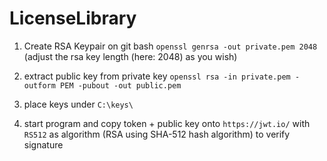 # LicenseLibrary


1. Create RSA Keypair on git bash  `openssl genrsa -out private.pem 2048` (adjust the rsa key length (here: 2048) as you wish)

2. extract public key from private key `openssl rsa -in private.pem -outform PEM -pubout -out public.pem`

3. place keys under `C:\keys\`

4. start program and copy token + public key onto `https://jwt.io/` with `RS512` as algorithm (RSA using SHA-512 hash algorithm) to verify signature
